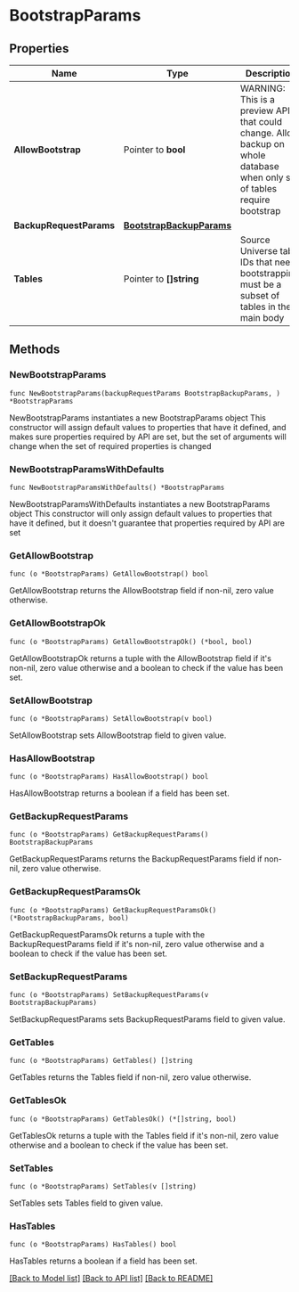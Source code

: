 # BootstrapParams

## Properties

Name | Type | Description | Notes
------------ | ------------- | ------------- | -------------
**AllowBootstrap** | Pointer to **bool** | WARNING: This is a preview API that could change. Allow backup on whole database when only set of tables require bootstrap | [optional] 
**BackupRequestParams** | [**BootstrapBackupParams**](BootstrapBackupParams.md) |  | 
**Tables** | Pointer to **[]string** | Source Universe table IDs that need bootstrapping; must be a subset of tables in the main body | [optional] 

## Methods

### NewBootstrapParams

`func NewBootstrapParams(backupRequestParams BootstrapBackupParams, ) *BootstrapParams`

NewBootstrapParams instantiates a new BootstrapParams object
This constructor will assign default values to properties that have it defined,
and makes sure properties required by API are set, but the set of arguments
will change when the set of required properties is changed

### NewBootstrapParamsWithDefaults

`func NewBootstrapParamsWithDefaults() *BootstrapParams`

NewBootstrapParamsWithDefaults instantiates a new BootstrapParams object
This constructor will only assign default values to properties that have it defined,
but it doesn't guarantee that properties required by API are set

### GetAllowBootstrap

`func (o *BootstrapParams) GetAllowBootstrap() bool`

GetAllowBootstrap returns the AllowBootstrap field if non-nil, zero value otherwise.

### GetAllowBootstrapOk

`func (o *BootstrapParams) GetAllowBootstrapOk() (*bool, bool)`

GetAllowBootstrapOk returns a tuple with the AllowBootstrap field if it's non-nil, zero value otherwise
and a boolean to check if the value has been set.

### SetAllowBootstrap

`func (o *BootstrapParams) SetAllowBootstrap(v bool)`

SetAllowBootstrap sets AllowBootstrap field to given value.

### HasAllowBootstrap

`func (o *BootstrapParams) HasAllowBootstrap() bool`

HasAllowBootstrap returns a boolean if a field has been set.

### GetBackupRequestParams

`func (o *BootstrapParams) GetBackupRequestParams() BootstrapBackupParams`

GetBackupRequestParams returns the BackupRequestParams field if non-nil, zero value otherwise.

### GetBackupRequestParamsOk

`func (o *BootstrapParams) GetBackupRequestParamsOk() (*BootstrapBackupParams, bool)`

GetBackupRequestParamsOk returns a tuple with the BackupRequestParams field if it's non-nil, zero value otherwise
and a boolean to check if the value has been set.

### SetBackupRequestParams

`func (o *BootstrapParams) SetBackupRequestParams(v BootstrapBackupParams)`

SetBackupRequestParams sets BackupRequestParams field to given value.


### GetTables

`func (o *BootstrapParams) GetTables() []string`

GetTables returns the Tables field if non-nil, zero value otherwise.

### GetTablesOk

`func (o *BootstrapParams) GetTablesOk() (*[]string, bool)`

GetTablesOk returns a tuple with the Tables field if it's non-nil, zero value otherwise
and a boolean to check if the value has been set.

### SetTables

`func (o *BootstrapParams) SetTables(v []string)`

SetTables sets Tables field to given value.

### HasTables

`func (o *BootstrapParams) HasTables() bool`

HasTables returns a boolean if a field has been set.


[[Back to Model list]](../README.md#documentation-for-models) [[Back to API list]](../README.md#documentation-for-api-endpoints) [[Back to README]](../README.md)



